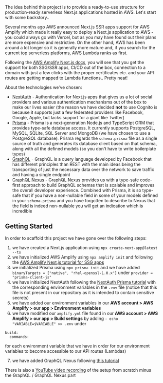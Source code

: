  The idea behind this project is to provide a ready-to-use structure for production-ready serverless Next.js applications hosted in AWS. Let's start with some backstory..
 
 Several months ago AWS announced Next.js SSR apps support for AWS Amplify which made it really easy to deploy a Next.js application to AWS - you could always go with Vercel, but as you may have found out their plans are more expensive and restrictive. On the other hand, AWS has been around a lot longer so it is generally more mature and, if you search for the current top serverless platforms, AWS Lambda ranks as first.
 
 Following the [AWS Amplify Next.js docs](https://docs.amplify.aws/guides/hosting/nextjs/q/platform/js/), you will see that you get the support for both SSG/SSR apps, CI/CD out of the box, connection to a domain with just a few clicks with the proper certificates etc. and your API routes are getting mapped to Lambda functions.. Pretty neat!
 
 About the technologies we've chosen:
 
 - [NextAuth](https://next-auth.js.org/) - Authentication for Next.js apps that gives us a lot of social providers and various authentication mechanisms out of the box to make our lives easier (the reason we have decided **not** to use Cognito is because it supports just a few federated providers like Facebook, Google, Apple, but lacks support for a giant like Twitter)
 - [Prisma](https://www.prisma.io/) - Prisma is a next-generation Node.js and TypeScript ORM that provides type-safe database access. It currently supports PostgreSQL, MySQL, SQLite, SQL Server and MongoDB (we have chosen to use a PostgreSQL database). Prisma regards the ```schema.prisma``` file as a single source of truth and generates its database client based on that schema, along with all the defined models (so you don't have to write boilerplate types)
 - [GraphQL](https://graphql.org/) - GraphQL is a query language developed by Facebook that has different principles than REST with the main ideas being the transporting of just the necessary data over the network to save traffic and having a single endpoint
 - [GraphQL Nexus](https://nexusjs.org/) - GraphQL Nexus provides us with a type-safe code-first approach to build GraphQL schemas that is scalable and improves the overall developer experience. Combined with Prisma, it is so type-safe that if you have a non-nullable field in some of your models defined in your ```schema.prisma``` and you have forgotten to describe to Nexus that the field is indeed non-nullable you will get an indication which is incredible

## Getting Started

In order to scaffold this project we have gone over the following steps:

1. we have created a Next.js application using ```npx create-next-app@latest --ts```
2. we have initialized AWS Amplify using ```npx amplify init``` and following the [AWS Amplify Next.js tutorial for SSG apps](https://docs.amplify.aws/guides/hosting/nextjs/q/platform/js/#adding-amplify-hosting-1)
3. we initialized Prisma using ```npx prisma init``` and we have added ```binaryTargets = ["native", "rhel-openssl-1.0.x"]``` under ```provider = "prisma-client-js"```
4. we have initialized NextAuth following the [NextAuth Prisma tutorial](https://next-auth.js.org/adapters/prisma) with the corresponding environment variables in the ```.env``` file (notice that this file is not present in our repository as it is intended to contain sensitive secrets)
5. we have added our environment variables in our **AWS account > AWS Amplify > our app > Environment variables**
6. we have modified our ```amplify.yml``` file found in our **AWS account > AWS Amplify > our app > Build settings** by adding ```- echo "VARIABLE=$VARIABLE" >> .env``` under
```
build:
  commands:
```
for each environment variable that we have in order for our environment variables to become accessible to our API routes (Lambdas)

7. we have added GraphQL Nexus following [this tutorial](https://www.prisma.io/blog/fullstack-nextjs-graphql-prisma-2-fwpc6ds155)

There is also a [YouTube video recording](https://www.youtube.com/watch?v=YvoyHgZWSFY) of the setup from scratch minus the GraphQL / GraphQL Nexus part
